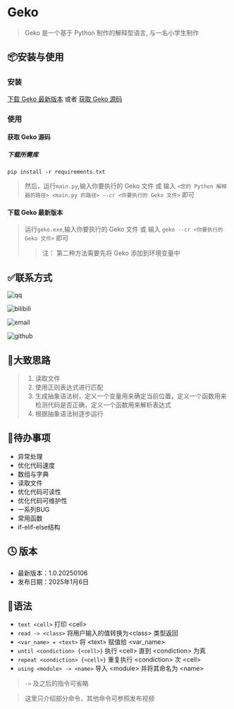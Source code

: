 # Geko

> Geko 是一个基于 Python 制作的解释型语言, 与一名小学生制作

## 📦安装与使用

### 安装

[下载 Geko 最新版本](https://github.com/HelloEasytong/Geko/releases)
或者
[获取 Geko 源码](https://github.com/HelloEasytong/Geko/releases)

### 使用

#### 获取 Geko 源码
##### 下载所需库
```pip install -r requirements.txt```

> 然后，运行```main.py```,输入你要执行的 Geko 文件 或 输入 ```<您的 Python 解释器的路径> <main.py 的路径> --cr <你要执行的 Geko 文件>``` 即可

#### 下载 Geko 最新版本

> 运行```geko.exe```,输入你要执行的 Geko 文件 或 输入 ```geko --cr <你要执行的 Geko 文件>``` 即可
>> 注： 第二种方法需要先将 Geko 添加到环境变量中

## ✅联系方式
![qq](https://img.shields.io/badge/QQ-3661724417_Easytong-aqua)

![bilibili](https://img.shields.io/badge/Bilibili-3546576561637431_Easytong-red)

![email](https://img.shields.io/badge/Email-helloeasytong%40outlook.com-blue)

![github](https://img.shields.io/badge/GitHub-HelloEasytong-green?logo=github)

## 🔖大致思路
> 1. 读取文件
> 2. 使用正则表达式进行匹配
> 3. 生成抽象语法树，定义一个变量用来确定当前位置，定义一个函数用来检测代码是否正确，定义一个函数用来解析表达式
> 4. 根据抽象语法树逐步运行

## 📝待办事项

- 异常处理
- 优化代码速度
- 数组与字典
- 读取文件
- 优化代码可读性
- 优化代码可维护性
- 一系列BUG
- 常用函数
- if-elif-else结构

## 🕓 版本
* 最新版本：1.0.20250106
* 发布日期：2025年1月6日

## 💖语法
- ```text <cell>``` 打印 \<cell>
- ```read -> <class>```  将用户输入的值转换为\<class> 类型返回
- ```<var_name> = <text>``` 将 \<text> 赋值给 \<var_name>
- ```until <condiction> {<cell>}``` 执行 \<cell> 直到 \<condiction> 为真
- ```repeat <condiction> {<cell>}``` 重复执行 \<condiction> 次 \<cell>
- ```using <module> -> <name>``` 导入 \<module> 并将其命名为 \<name>

> ```->``` 及之后的指令可省略

> 这里只介绍部分命令，其他命令可参照发布视频


